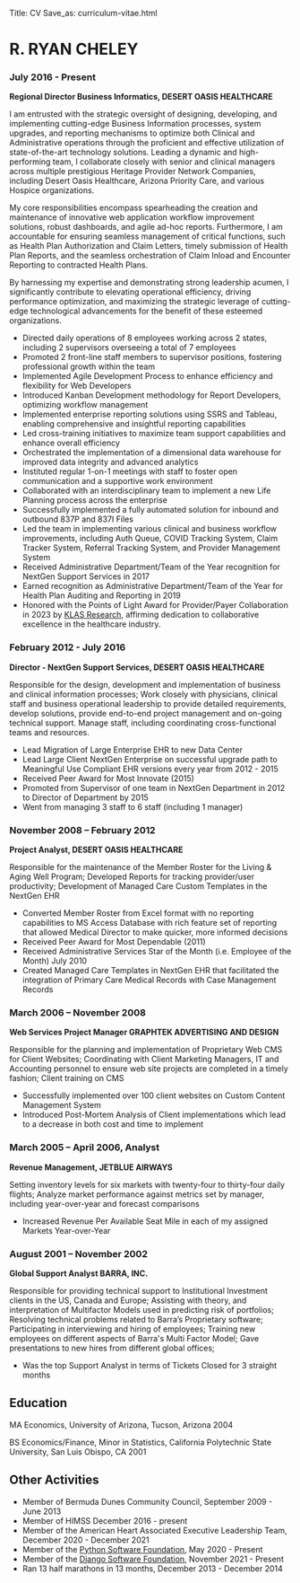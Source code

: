 Title: CV
Save_as: curriculum-vitae.html

# R. RYAN CHELEY

### July 2016 - Present

**Regional Director Business Informatics, DESERT OASIS HEALTHCARE**

I am entrusted with the strategic oversight of designing, developing, and implementing cutting-edge Business Information processes, system upgrades, and reporting mechanisms to optimize both Clinical and Administrative operations through the proficient and effective utilization of state-of-the-art technology solutions. Leading a dynamic and high-performing team, I collaborate closely with senior and clinical managers across multiple prestigious Heritage Provider Network Companies, including Desert Oasis Healthcare, Arizona Priority Care, and various Hospice organizations.

My core responsibilities encompass spearheading the creation and maintenance of innovative web application workflow improvement solutions, robust dashboards, and agile ad-hoc reports. Furthermore, I am accountable for ensuring seamless management of critical functions, such as Health Plan Authorization and Claim Letters, timely submission of Health Plan Reports, and the seamless orchestration of Claim Inload and Encounter Reporting to contracted Health Plans.

By harnessing my expertise and demonstrating strong leadership acumen, I significantly contribute to elevating operational efficiency, driving performance optimization, and maximizing the strategic leverage of cutting-edge technological advancements for the benefit of these esteemed organizations.

* Directed daily operations of 8 employees working across 2 states, including 2 supervisors overseeing a total of 7 employees
* Promoted 2 front-line staff members to supervisor positions, fostering professional growth within the team
* Implemented Agile Development Process to enhance efficiency and flexibility for Web Developers
* Introduced Kanban Development methodology for Report Developers, optimizing workflow management
* Implemented enterprise reporting solutions using SSRS and Tableau, enabling comprehensive and insightful reporting capabilities
* Led cross-training initiatives to maximize team support capabilities and enhance overall efficiency
* Orchestrated the implementation of a dimensional data warehouse for improved data integrity and advanced analytics
* Instituted regular 1-on-1 meetings with staff to foster open communication and a supportive work environment
* Collaborated with an interdisciplinary team to implement a new Life Planning process across the enterprise
* Successfully implemented a fully automated solution for inbound and outbound 837P and 837I Files
* Led the team in implementing various clinical and business workflow improvements, including Auth Queue, COVID Tracking System, Claim Tracker System, Referral Tracking System, and Provider Management System
* Received Administrative Department/Team of the Year recognition for NextGen Support Services in 2017
* Earned recognition as Administrative Department/Team of the Year for Health Plan Auditing and Reporting in 2019
* Honored with the Points of Light Award for Provider/Payer Collaboration in 2023 by [KLAS Research](https://klasresearch.com/), affirming dedication to collaborative excellence in the healthcare industry.


### February 2012 - July 2016

**Director - NextGen Support Services, DESERT OASIS HEALTHCARE**

Responsible for the design, development and implementation of business and clinical information processes; Work closely with physicians, clinical staff and business operational leadership to provide detailed requirements, develop solutions, provide end-to-end project management and on-going technical support. Manage staff, including coordinating cross-functional teams and resources.

* Lead Migration of Large Enterprise EHR to new Data Center
* Lead Large Client NextGen Enterprise on successful upgrade path to Meaningful Use Compliant EHR versions every year from 2012 - 2015
* Received Peer Award for Most Innovate (2015)
* Promoted from Supervisor of one team in NextGen Department in 2012 to Director of Department by 2015
* Went from managing 3 staff to 6 staff (including 1 manager)

### November 2008 – February 2012

**Project Analyst, DESERT OASIS HEALTHCARE**

Responsible for the maintenance of the Member Roster for the Living & Aging Well Program; Developed Reports for tracking provider/user productivity; Development of Managed Care Custom Templates in the NextGen EHR

* Converted Member Roster from Excel format with no reporting capabilities to MS Access Database with rich feature set of reporting that allowed Medical Director to make quicker, more informed decisions
* Received Peer Award for Most Dependable (2011)
* Received Administrative Services Star of the Month (i.e. Employee of the Month) July 2010
* Created Managed Care Templates in NextGen EHR that facilitated the integration of Primary Care Medical Records with Case Management Records

### March 2006 – November 2008

**Web Services Project Manager GRAPHTEK ADVERTISING AND DESIGN**

Responsible for the planning and implementation of Proprietary Web CMS for Client Websites;
Coordinating with Client Marketing Managers, IT and Accounting personnel to ensure web site projects are completed in a timely fashion;
Client training on CMS

* Successfully implemented over 100 client websites on Custom Content Management System
* Introduced Post-Mortem Analysis of Client implementations which lead to a decrease in both cost and time to implement

### March 2005 – April 2006, Analyst

**Revenue Management, JETBLUE AIRWAYS**

Setting inventory levels for six markets with twenty-four to thirty-four daily flights; Analyze market performance against metrics set by manager, including year-over-year and forecast comparisons

* Increased Revenue Per Available Seat Mile in each of my assigned Markets Year-over-Year

### August 2001 – November 2002

**Global Support Analyst BARRA, INC.**

Responsible for providing technical support to Institutional Investment clients in the US, Canada and Europe; Assisting with theory, and interpretation of Multifactor Models used in predicting risk of portfolios; Resolving technical problems related to Barra’s Proprietary software; Participating in interviewing and hiring of employees; Training new employees on different aspects of Barra's Multi Factor Model; Gave presentations to new hires from different global offices;

* Was the top Support Analyst in terms of Tickets Closed for 3 straight months

## Education
MA Economics, University of Arizona, Tucson, Arizona 2004

BS Economics/Finance, Minor in Statistics, California Polytechnic State University, San Luis Obispo, CA 2001

## Other Activities
- Member of Bermuda Dunes Community Council, September 2009 - June 2013
- Member of HIMSS December 2016 - present
- Member of the American Heart Associated Executive Leadership Team, December 2020 - December 2021
- Member of the [Python Software Foundation](https://www.python.org/users/rcheley/), May 2020 - Present
- Member of the [Django Software Foundation](https://www.djangoproject.com/foundation/individual-members/), November 2021 - Present
- Ran 13 half marathons in 13 months, December 2013 - December 2014
